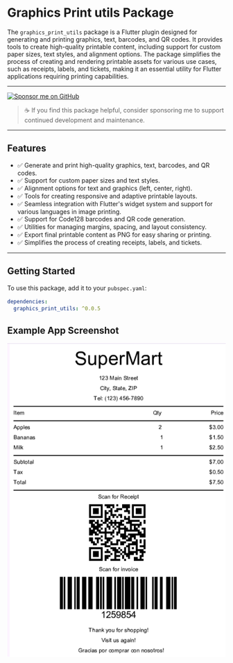 # Graphics Print utils Package

The `graphics_print_utils` package is a Flutter plugin designed for generating and printing graphics, text, barcodes, and QR codes. It provides tools to create high-quality printable content, including support for custom paper sizes, text styles, and alignment options. The package simplifies the process of creating and rendering printable assets for various use cases, such as receipts, labels, and tickets, making it an essential utility for Flutter applications requiring printing capabilities.

---

<a href="https://github.com/sponsors/sbrsubuvga" target="_blank">
  <img src="https://img.shields.io/badge/💖%20Sponsor%20on-GitHub%20Sponsors-blueviolet?style=for-the-badge&logo=github-sponsors" alt="Sponsor me on GitHub" />
</a>

> ☕ If you find this package helpful, consider sponsoring me to support continued development and maintenance.

---

## Features

- ✅ Generate and print high-quality graphics, text, barcodes, and QR codes.
- ✅ Support for custom paper sizes and text styles.
- ✅ Alignment options for text and graphics (left, center, right).
- ✅ Tools for creating responsive and adaptive printable layouts.
- ✅ Seamless integration with Flutter's widget system and support for various languages in image printing.
- ✅ Support for Code128 barcodes and QR code generation.
- ✅ Utilities for managing margins, spacing, and layout consistency.
- ✅ Export final printable content as PNG for easy sharing or printing.
- ✅ Simplifies the process of creating receipts, labels, and tickets.

---

## Getting Started

To use this package, add it to your `pubspec.yaml`:

```yaml
dependencies:
  graphics_print_utils: ^0.0.5
```



## Example App Screenshot


<img alt="Example App Screenshot" src="https://raw.githubusercontent.com/sbrsubuvga/graphics_print_utils/refs/heads/main/assets/Screenshot.png"  />